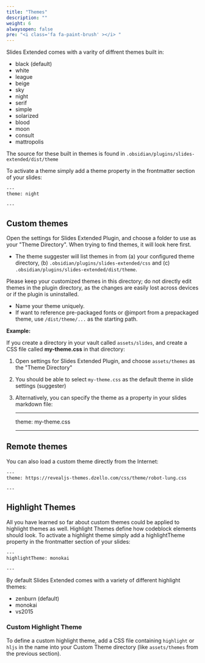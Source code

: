 ```yaml
---
title: "Themes"
description: ""
weight: 6
alwaysopen: false
pre: "<i class='fa fa-paint-brush' ></i> "
---
```


Slides Extended comes with a varity of diffrent themes built in:

- black (default)
- white
- league
- beige
- sky
- night
- serif
- simple
- solarized
- blood
- moon
- consult
- mattropolis

The source for these built in themes is found in `.obsidian/plugins/slides-extended/dist/theme`

To activate a theme simply add a theme property in the frontmatter section of your slides:

	---
	theme: night

	---

## Custom themes

Open the settings for Slides Extended Plugin, and choose a folder to use as your "Theme Directory".
When trying to find themes, it will look here first. 

- The theme suggester will list themes in from (a) your configured theme directory,
  (b) `.obsidian/plugins/slides-extended/css` and (c) `.obsidian/plugins/slides-extended/dist/theme`.

Please keep your customized themes in this directory; do not directly edit themes in the plugin directory, as the changes are easily lost across devices or if the plugin is uninstalled.

- Name your theme uniquely. 
- If want to reference pre-packaged fonts or @import from a prepackaged theme, use `/dist/theme/...` as the starting path.

**Example:** 

If you create a directory in your vault called `assets/slides`, and create a 
CSS file called **my-theme.css** in that directory:

1. Open settings for Slides Extended Plugin, and choose `assets/themes` as the "Theme Directory"
2. You should be able to select `my-theme.css` as the default theme in slide settings (suggester)
3. Alternatively, you can specify the theme as a property in your slides markdown file: 

	---
	theme: my-theme.css

	---

## Remote themes

You can also load a custom theme directly from the Internet:

	---
	theme: https://revealjs-themes.dzello.com/css/theme/robot-lung.css

	---

## Highlight Themes

All you have learned so far about custom themes could be applied to highlight themes as well. Highlight Themes define how codeblock elements should look. 
To activate a highlight theme simply add a highlightTheme property in the frontmatter section of your slides:

	---
	highlightTheme: monokai

	---

By default Slides Extended comes with a variety of different highlight themes:

- zenburn (default)
- monokai
- vs2015

### Custom Highlight Theme

To define a custom highlight theme, add a CSS file containing `highlight` or `hljs` in the name into your 
Custom Theme directory (like `assets/themes` from the previous section).
